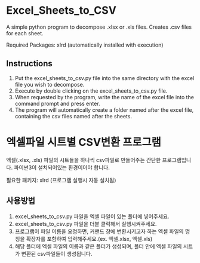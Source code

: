 # Excel_Sheets_to_CSV
A simple python program to decompose .xlsx or .xls files. Creates .csv files for each sheet.

Required Packages: xlrd (automatically installed with execution)

## Instructions
1. Put the excel_sheets_to_csv.py file into the same directory with the excel file you wish to decompose.
2. Execute by double clicking on the excel_sheets_to_csv.py file.
3. When requested by the program, write the name of the excel file into the command prompt and press enter.
4. The program will automatically create a folder named after the excel file, containing the csv files named after the sheets.

# 엑셀파일 시트별 CSV변환 프로그램
엑셀(.xlsx, .xls) 파일의 시트들을 하나씩 csv파일로 만들어주는 간단한 프로그램입니다. 파이썬3이 설치되어있는 환경이어야 합니다.

필요한 패키지: xlrd (프로그램 실행시 자동 설치됨)

## 사용방법
1. excel_sheets_to_csv.py 파일을 엑셀 파일이 있는 폴더에 넣어주세요.
2. excel_sheets_to_csv.py 파일을 더블 클릭해서 실행시켜주세요.
3. 프로그램이 파일 이름을 요청하면, 커맨드 창에 변환시키고자 하는 엑셀 파일의 명칭을 확장자를 포함하여 입력해주세요.(ex. 엑셀.xlsx, 엑셀.xls)
4. 해당 폴더에 엑셀 파일의 이름과 같은 폴더가 생성되며, 폴더 안에 엑셀 파일의 시트가 변환된 csv파일들이 생성됩니다.


